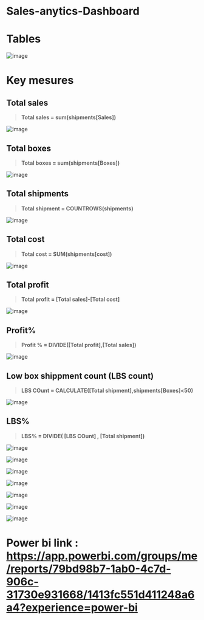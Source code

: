 # Sales-anytics-Dashboard

# Tables 
![image](https://github.com/user-attachments/assets/c66e530e-42f1-49c9-8339-ca1b3690448c)

# Key mesures 

## Total sales 
> **Total sales = sum(shipments[Sales])**


>>
![image](https://github.com/user-attachments/assets/ce911345-0226-4e74-938d-b451d68cfb7b)
>>




## Total boxes 
>**Total boxes = sum(shipments[Boxes])**

>>
   ![image](https://github.com/user-attachments/assets/1fe12a26-44e7-47d5-be64-9efc59e21169)

>>

## Total shipments
>**Total shipment = COUNTROWS(shipments)**
>
![image](https://github.com/user-attachments/assets/a66fdc49-8b17-45d2-ab65-98ff568a245a)
>


## Total cost 

> **Total cost = SUM(shipments[cost])**
>
 ![image](https://github.com/user-attachments/assets/77891dbf-442f-41f1-a5f2-12c1be9eeb34)
 >

## Total profit 
>**Total profit = [Total sales]-[Total cost]**
>
![image](https://github.com/user-attachments/assets/46c58259-ef4e-4a3a-aa54-1ca97126c1bc)

>

## Profit%
>**Profit % = DIVIDE([Total profit],[Total sales])**
>
![image](https://github.com/user-attachments/assets/6cab52ff-3366-4ee2-9192-d56375f2d66c)

>
## Low box shippment count (LBS count)
>**LBS COunt = CALCULATE([Total shipment],shipments[Boxes]<50)**
>
![image](https://github.com/user-attachments/assets/af28b565-2450-449c-8fb3-14db80a4c612)
>


## LBS%
>**LBS% = DIVIDE( [LBS COunt] , [Total shipment])**
>
![image](https://github.com/user-attachments/assets/3963c9ea-c884-43d9-a090-5a8330b18f5d)
>

![image](https://github.com/user-attachments/assets/b0894ceb-3c4c-4227-96cd-d14d892e12c2)



![image](https://github.com/user-attachments/assets/a0495a25-7cb4-420d-bc15-5a9fa5c684cf)


![image](https://github.com/user-attachments/assets/cf512c03-fa61-4b76-839c-f9f5af3b8e4f)

![image](https://github.com/user-attachments/assets/a923eb34-29c0-4e70-ab98-259c5f638538)

![image](https://github.com/user-attachments/assets/c72744f8-7d03-4219-9910-211c7dc6f9a0)

![image](https://github.com/user-attachments/assets/25f14655-3f2e-42ed-8249-ad38edbf87c4)




# Power bi link : https://app.powerbi.com/groups/me/reports/79bd98b7-1ab0-4c7d-906c-31730e931668/1413fc551d411248a6a4?experience=power-bi




